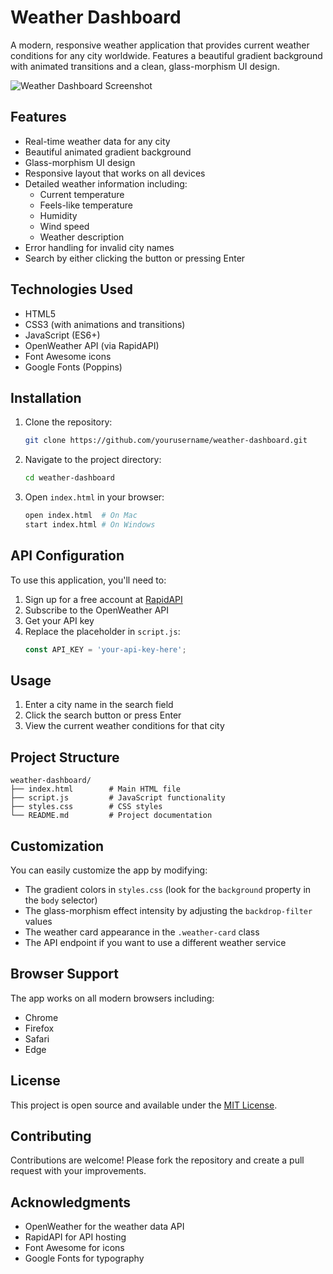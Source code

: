 # Weather Dashboard

A modern, responsive weather application that provides current weather conditions for any city worldwide. Features a beautiful gradient background with animated transitions and a clean, glass-morphism UI design.

![Weather Dashboard Screenshot](https://via.placeholder.com/500x300?text=Weather+Dashboard+Screenshot)

## Features

- Real-time weather data for any city
- Beautiful animated gradient background
- Glass-morphism UI design
- Responsive layout that works on all devices
- Detailed weather information including:
  - Current temperature
  - Feels-like temperature
  - Humidity
  - Wind speed
  - Weather description
- Error handling for invalid city names
- Search by either clicking the button or pressing Enter

## Technologies Used

- HTML5
- CSS3 (with animations and transitions)
- JavaScript (ES6+)
- OpenWeather API (via RapidAPI)
- Font Awesome icons
- Google Fonts (Poppins)

## Installation

1. Clone the repository:
   ```bash
   git clone https://github.com/yourusername/weather-dashboard.git
   ```

2. Navigate to the project directory:
   ```bash
   cd weather-dashboard
   ```

3. Open `index.html` in your browser:
   ```bash
   open index.html  # On Mac
   start index.html # On Windows
   ```

## API Configuration

To use this application, you'll need to:

1. Sign up for a free account at [RapidAPI](https://rapidapi.com/)
2. Subscribe to the OpenWeather API
3. Get your API key
4. Replace the placeholder in `script.js`:
   ```javascript
   const API_KEY = 'your-api-key-here';
   ```

## Usage

1. Enter a city name in the search field
2. Click the search button or press Enter
3. View the current weather conditions for that city

## Project Structure

```
weather-dashboard/
├── index.html        # Main HTML file
├── script.js         # JavaScript functionality
├── styles.css        # CSS styles
└── README.md         # Project documentation
```

## Customization

You can easily customize the app by modifying:

- The gradient colors in `styles.css` (look for the `background` property in the `body` selector)
- The glass-morphism effect intensity by adjusting the `backdrop-filter` values
- The weather card appearance in the `.weather-card` class
- The API endpoint if you want to use a different weather service

## Browser Support

The app works on all modern browsers including:
- Chrome
- Firefox
- Safari
- Edge

## License

This project is open source and available under the [MIT License](LICENSE).

## Contributing

Contributions are welcome! Please fork the repository and create a pull request with your improvements.

## Acknowledgments

- OpenWeather for the weather data API
- RapidAPI for API hosting
- Font Awesome for icons
- Google Fonts for typography
